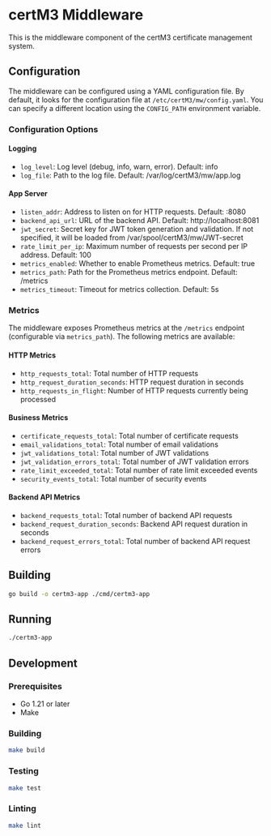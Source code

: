 # certM3 Middleware

This is the middleware component of the certM3 certificate management system.

## Configuration

The middleware can be configured using a YAML configuration file. By default, it looks for the configuration file at `/etc/certM3/mw/config.yaml`. You can specify a different location using the `CONFIG_PATH` environment variable.

### Configuration Options

#### Logging
- `log_level`: Log level (debug, info, warn, error). Default: info
- `log_file`: Path to the log file. Default: /var/log/certM3/mw/app.log

#### App Server
- `listen_addr`: Address to listen on for HTTP requests. Default: :8080
- `backend_api_url`: URL of the backend API. Default: http://localhost:8081
- `jwt_secret`: Secret key for JWT token generation and validation. If not specified, it will be loaded from /var/spool/certM3/mw/JWT-secret
- `rate_limit_per_ip`: Maximum number of requests per second per IP address. Default: 100
- `metrics_enabled`: Whether to enable Prometheus metrics. Default: true
- `metrics_path`: Path for the Prometheus metrics endpoint. Default: /metrics
- `metrics_timeout`: Timeout for metrics collection. Default: 5s

### Metrics

The middleware exposes Prometheus metrics at the `/metrics` endpoint (configurable via `metrics_path`). The following metrics are available:

#### HTTP Metrics
- `http_requests_total`: Total number of HTTP requests
- `http_request_duration_seconds`: HTTP request duration in seconds
- `http_requests_in_flight`: Number of HTTP requests currently being processed

#### Business Metrics
- `certificate_requests_total`: Total number of certificate requests
- `email_validations_total`: Total number of email validations
- `jwt_validations_total`: Total number of JWT validations
- `jwt_validation_errors_total`: Total number of JWT validation errors
- `rate_limit_exceeded_total`: Total number of rate limit exceeded events
- `security_events_total`: Total number of security events

#### Backend API Metrics
- `backend_requests_total`: Total number of backend API requests
- `backend_request_duration_seconds`: Backend API request duration in seconds
- `backend_request_errors_total`: Total number of backend API request errors

## Building

```bash
go build -o certm3-app ./cmd/certm3-app
```

## Running

```bash
./certm3-app
```

## Development

### Prerequisites
- Go 1.21 or later
- Make

### Building
```bash
make build
```

### Testing
```bash
make test
```

### Linting
```bash
make lint
``` 